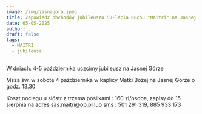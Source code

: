 ```yaml
---
image: /img/jasnagora.jpeg
title: Zapowiedź obchodów jubileuszu 50-lecia Ruchu "Maitri" na Jasnej Górze
date: 05-05-2025
author: .
draft: false
tags:
  - MAITRI
  - jubileusz
---
```

W dniach: 4-5 października uczcimy jubileusz na Jasnej Górze

Msza św. w sobotę 4 października w kaplicy Matki Bożej na Jasnej Górze o godz. 13.30  

Koszt noclegu u sióstr z trzema posiłkami : 160 zł/osoba, zapisy do 15 sierpnia na adres sas.maitri@op.pl  lub sms : 501 291 319,  885 933 173

